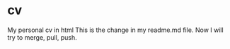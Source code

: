 # cv
My personal cv in html
This is the change in my readme.md file. Now I will try to merge, pull, push.
